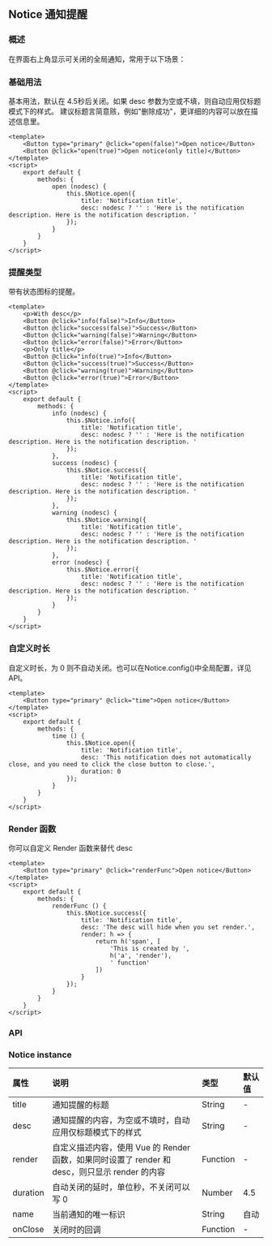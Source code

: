 ## Notice 通知提醒

### 概述
在界面右上角显示可关闭的全局通知，常用于以下场景：
### 基础用法
基本用法，默认在 4.5秒后关闭。如果 desc 参数为空或不填，则自动应用仅标题模式下的样式。 建议标题言简意赅，例如"删除成功"，更详细的内容可以放在描述信息里。

```
<template>
    <Button type="primary" @click="open(false)">Open notice</Button>
    <Button @click="open(true)">Open notice(only title)</Button>
</template>
<script>
    export default {
        methods: {
            open (nodesc) {
                this.$Notice.open({
                    title: 'Notification title',
                    desc: nodesc ? '' : 'Here is the notification description. Here is the notification description. '
                });
            }
        }
    }
</script>

```

<!--divider-->

### 提醒类型
带有状态图标的提醒。

```
<template>
    <p>With desc</p>
    <Button @click="info(false)">Info</Button>
    <Button @click="success(false)">Success</Button>
    <Button @click="warning(false)">Warning</Button>
    <Button @click="error(false)">Error</Button>
    <p>Only title</p>
    <Button @click="info(true)">Info</Button>
    <Button @click="success(true)">Success</Button>
    <Button @click="warning(true)">Warning</Button>
    <Button @click="error(true)">Error</Button>
</template>
<script>
    export default {
        methods: {
            info (nodesc) {
                this.$Notice.info({
                    title: 'Notification title',
                    desc: nodesc ? '' : 'Here is the notification description. Here is the notification description. '
                });
            },
            success (nodesc) {
                this.$Notice.success({
                    title: 'Notification title',
                    desc: nodesc ? '' : 'Here is the notification description. Here is the notification description. '
                });
            },
            warning (nodesc) {
                this.$Notice.warning({
                    title: 'Notification title',
                    desc: nodesc ? '' : 'Here is the notification description. Here is the notification description. '
                });
            },
            error (nodesc) {
                this.$Notice.error({
                    title: 'Notification title',
                    desc: nodesc ? '' : 'Here is the notification description. Here is the notification description. '
                });
            }
        }
    }
</script>

```

<!--divider-->

### 自定义时长
自定义时长，为 0 则不自动关闭。也可以在Notice.config()中全局配置，详见API。

```
<template>
    <Button type="primary" @click="time">Open notice</Button>
</template>
<script>
    export default {
        methods: {
            time () {
                this.$Notice.open({
                    title: 'Notification title',
                    desc: 'This notification does not automatically close, and you need to click the close button to close.',
                    duration: 0
                });
            }
        }
    }
</script>

```

<!--divider-->

### Render 函数
你可以自定义 Render 函数来替代 desc

```
<template>
    <Button type="primary" @click="renderFunc">Open notice</Button>
</template>
<script>
    export default {
        methods: {
            renderFunc () {
                this.$Notice.success({
                    title: 'Notification title',
                    desc: 'The desc will hide when you set render.',
                    render: h => {
                        return h('span', [
                            'This is created by ',
                            h('a', 'render'),
                            ' function'
                        ])
                    }
                });
            }
        }
    }
</script>

```

<!--divider-->

### API



### Notice instance
<!--table-->
| 属性       | 说明                                       | 类型       | 默认值  |
| :------- | :--------------------------------------- | :------- | :--- |
| title    | 通知提醒的标题                                  | String   | -    |
| desc     | 通知提醒的内容，为空或不填时，自动应用仅标题模式下的样式             | String   | -    |
| render   | 自定义描述内容，使用 Vue 的 Render 函数，如果同时设置了 render 和 desc，则只显示 render 的内容 | Function | -    |
| duration | 自动关闭的延时，单位秒，不关闭可以写 0                     | Number   | 4.5  |
| name     | 当前通知的唯一标识                                | String   | 自动   |
| onClose  | 关闭时的回调                                   | Function | -    |
<!--table-->
<!--divider-->
